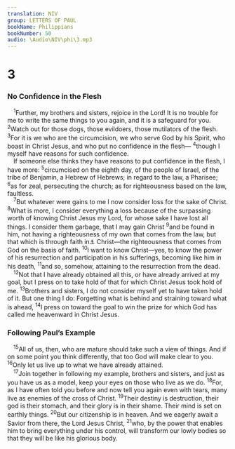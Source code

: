 ```yaml
---
translation: NIV
group: LETTERS OF PAUL
bookName: Philippians 
bookNumber: 50
audio: \Audio\NIV\phi\3.mp3
---
```


<div class="title"><h1>3</h1><h3>No Confidence in the Flesh </h3></div>
<span class="verse phi_3_1"> <sup>1</sup>Further, my brothers and sisters, rejoice in the Lord! It is no trouble for me to write the same things to you again, and it is a safeguard for you. </span>
<span class="verse phi_3_2"><sup>2</sup>Watch out for those dogs, those evildoers, those mutilators of the flesh. </span>
<span class="verse phi_3_3"><sup>3</sup>For it is we who are the circumcision, we who serve God by his Spirit, who boast in Christ Jesus, and who put no confidence in the flesh— </span>
<span class="verse phi_3_4"><sup>4</sup>though I myself have reasons for such confidence. <br/> If someone else thinks they have reasons to put confidence in the flesh, I have more: </span>
<span class="verse phi_3_5"><sup>5</sup>circumcised on the eighth day, of the people of Israel, of the tribe of Benjamin, a Hebrew of Hebrews; in regard to the law, a Pharisee; </span>
<span class="verse phi_3_6"><sup>6</sup>as for zeal, persecuting the church; as for righteousness based on the law, faultless. <br/></span>
<span class="verse phi_3_7"> <sup>7</sup>But whatever were gains to me I now consider loss for the sake of Christ. </span>
<span class="verse phi_3_8"><sup>8</sup>What is more, I consider everything a loss because of the surpassing worth of knowing Christ Jesus my Lord, for whose sake I have lost all things. I consider them garbage, that I may gain Christ </span>
<span class="verse phi_3_9"><sup>9</sup>and be found in him, not having a righteousness of my own that comes from the law, but that which is through faith in<a data-toggle="tooltip" data-placement="bottom" title="Or through the faithfulness of">⚓</a> Christ—the righteousness that comes from God on the basis of faith. </span>
<span class="verse phi_3_10"><sup>10</sup>I want to know Christ—yes, to know the power of his resurrection and participation in his sufferings, becoming like him in his death, </span>
<span class="verse phi_3_11"><sup>11</sup>and so, somehow, attaining to the resurrection from the dead. <br/></span>
<span class="verse phi_3_12"> <sup>12</sup>Not that I have already obtained all this, or have already arrived at my goal, but I press on to take hold of that for which Christ Jesus took hold of me. </span>
<span class="verse phi_3_13"><sup>13</sup>Brothers and sisters, I do not consider myself yet to have taken hold of it. But one thing I do: Forgetting what is behind and straining toward what is ahead, </span>
<span class="verse phi_3_14"><sup>14</sup>I press on toward the goal to win the prize for which God has called me heavenward in Christ Jesus. <br/></span>
<div class="title"><h3>Following Paul’s Example </h3></div>
<span class="verse phi_3_15"> <sup>15</sup>All of us, then, who are mature should take such a view of things. And if on some point you think differently, that too God will make clear to you. </span>
<span class="verse phi_3_16"><sup>16</sup>Only let us live up to what we have already attained. <br/></span>
<span class="verse phi_3_17"> <sup>17</sup>Join together in following my example, brothers and sisters, and just as you have us as a model, keep your eyes on those who live as we do. </span>
<span class="verse phi_3_18"><sup>18</sup>For, as I have often told you before and now tell you again even with tears, many live as enemies of the cross of Christ. </span>
<span class="verse phi_3_19"><sup>19</sup>Their destiny is destruction, their god is their stomach, and their glory is in their shame. Their mind is set on earthly things. </span>
<span class="verse phi_3_20"><sup>20</sup>But our citizenship is in heaven. And we eagerly await a Savior from there, the Lord Jesus Christ, </span>
<span class="verse phi_3_21"><sup>21</sup>who, by the power that enables him to bring everything under his control, will transform our lowly bodies so that they will be like his glorious body. <br/></span>
